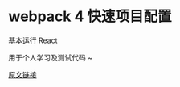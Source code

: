 # webpack 4 快速项目配置
基本运行 React 

用于个人学习及测试代码
~

[原文链接](https://www.valentinog.com/blog/webpack-tutorial/) 